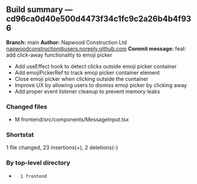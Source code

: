 ## Build summary — cd96ca0d40e500d4473f34c1fc9c2a26b4b4f936

**Branch:** main
**Author:** Napwood Construction Ltd <napwoodconstruction@users.noreply.github.com>
**Commit message:** feat: add click-away functionality to emoji picker

- Add useEffect hook to detect clicks outside emoji picker container
- Add emojiPickerRef to track emoji picker container element
- Close emoji picker when clicking outside the container
- Improve UX by allowing users to dismiss emoji picker by clicking away
- Add proper event listener cleanup to prevent memory leaks

### Changed files
 - M	frontend/src/components/MessageInput.tsx

### Shortstat
 1 file changed, 23 insertions(+), 2 deletions(-)

### By top-level directory
 -       1 frontend
